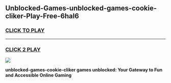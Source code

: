 
## Unblocked-Games-unblocked-games-cookie-cliker-Play-Free-6hal6
<h3>
<a href="https://premium76.site?title=unblocked-games-cookie-cliker&ref=23A">CLICK TO PLAY</a></h3>
<hr>

<h3>
<a href="https://premium76.site?title=unblocked-games-cookie-cliker&ref=23A">CLICK 2 PLAY</a>
  
</h3>

<a href="https://premium76.site?title=unblocked-games-cookie-cliker&ref=23A"><img src="https://clearcache.store/games.png"></a>


**unblocked-games-cookie-cliker games unblocked: Your Gateway to Fun and Accessible Online Gaming**

